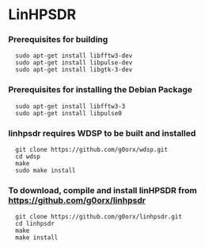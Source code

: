 # LinHPSDR

### Prerequisites for building

```
  sudo apt-get install libfftw3-dev
  sudo apt-get install libpulse-dev
  sudo apt-get install libgtk-3-dev
```

### Prerequisites for installing the Debian Package

```
  sudo apt-get install libfftw3-3
  sudo apt-get install libpulse0
```


### linhpsdr requires WDSP to be built and installed

```
  git clone https://github.com/g0orx/wdsp.git
  cd wdsp
  make
  sudo make install
```

### To download, compile and install linHPSDR from https://github.com/g0orx/linhpsdr

```
  git clone https://github.com/g0orx/linhpsdr.git
  cd linhpsdr
  make
  make install
```


